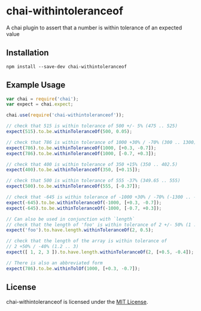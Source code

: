 
chai-withintoleranceof
==============================================================================


A chai plugin to assert that a number is within tolerance of an expected value


Installation
------------------------------------------------------------------------------

```
npm install --save-dev chai-withintoleranceof
```

Example Usage
------------------------------------------------------------------------------

```js
var chai = require('chai');
var expect = chai.expect;

chai.use(require('chai-withintoleranceof'));

// check that 515 is within tolerance of 500 +/- 5% (475 .. 525)
expect(515).to.be.withinToleranceOf(500, 0.05);

// check that 786 is within tolerance of 1000 +30% / -70% (300 .. 1300)
expect(786).to.be.withinToleranceOf(1000, [+0.3, -0.7]);
expect(786).to.be.withinToleranceOf(1000, [-0.7, +0.3]);

// check that 400 is within tolerance of 350 +15% (350 .. 402.5)
expect(400).to.be.withinToleranceOf(350, [+0.15]);

// check that 500 is within tolerance of 555 -37% (349.65 .. 555)
expect(500).to.be.withinToleranceOf(555, [-0.37]);

// check that -645 is within tolerance of -1000 +30% / -70% (-1300 .. -300)
expect(-645).to.be.withinToleranceOf(-1000, [+0.3, -0.7]);
expect(-645).to.be.withinToleranceOf(-1000, [-0.7, +0.3]);

// Can also be used in conjunction with `length`
// check that the length of 'foo' is within tolerance of 2 +/- 50% (1 .. 3)
expect('foo').to.have.length.withinToleranceOf(2, 0.5);

// check that the length of the array is within tolerance of
// 2 +50% / -40% (1.2 .. 3)
expect([ 1, 2, 3 ]).to.have.length.withinToleranceOf(2, [+0.5, -0.4]);

// There is also an abbreviated form
expect(786).to.be.withinTolOf(1000, [+0.3, -0.7]);
```


License
------------------------------------------------------------------------------
chai-withintoleranceof is licensed under the [MIT License](LICENSE).
